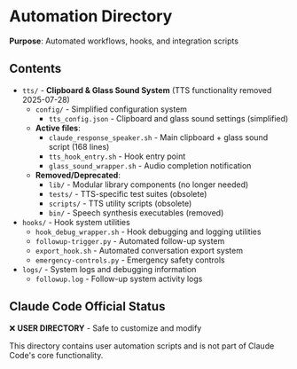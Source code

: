 # Automation Directory
**Purpose**: Automated workflows, hooks, and integration scripts

## Contents
- `tts/` - **Clipboard & Glass Sound System** (TTS functionality removed 2025-07-28)
  - `config/` - Simplified configuration system
    - `tts_config.json` - Clipboard and glass sound settings (simplified)
  - **Active files**:
    - `claude_response_speaker.sh` - Main clipboard + glass sound script (168 lines)
    - `tts_hook_entry.sh` - Hook entry point
    - `glass_sound_wrapper.sh` - Audio completion notification
  - **Removed/Deprecated**:
    - `lib/` - Modular library components (no longer needed)
    - `tests/` - TTS-specific test suites (obsolete)
    - `scripts/` - TTS utility scripts (obsolete)
    - `bin/` - Speech synthesis executables (removed)
- `hooks/` - Hook system utilities
  - `hook_debug_wrapper.sh` - Hook debugging and logging utilities
  - `followup-trigger.py` - Automated follow-up system
  - `export_hook.sh` - Automated conversation export system
  - `emergency-controls.py` - Emergency safety controls
- `logs/` - System logs and debugging information  
  - `followup.log` - Follow-up system activity logs

## Claude Code Official Status
❌ **USER DIRECTORY** - Safe to customize and modify

This directory contains user automation scripts and is not part of Claude Code's core functionality.